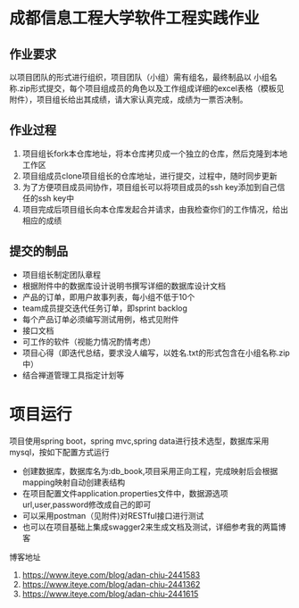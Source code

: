 # 成都信息工程大学软件工程实践作业
## 作业要求
以项目团队的形式进行组织，项目团队（小组）需有组名，最终制品以 小组名称.zip形式提交，每个项目组成员的角色以及工作组成详细的excel表格（模板见附件），项目组长给出其成绩，请大家认真完成，成绩为一票否决制。
## 作业过程
1. 项目组长fork本仓库地址，将本仓库拷贝成一个独立的仓库，然后克隆到本地工作区
2. 项目组成员clone项目组长的仓库地址，进行提交，过程中，随时同步更新
3. 为了方便项目成员间协作，项目组长可以将项目成员的ssh key添加到自己信任的ssh key中
4. 项目完成后项目组长向本仓库发起合并请求，由我检查你们的工作情况，给出相应的成绩
## 提交的制品
- 项目组长制定团队章程
- 根据附件中的数据库设计说明书撰写详细的数据库设计文档
- 产品的订单，即用户故事列表，每小组不低于10个
- team成员提交迭代任务订单，即sprint backlog
- 每个产品订单必须编写测试用例，格式见附件
- 接口文档
- 可工作的软件（视能力情况酌情考虑）
- 项目心得（即迭代总结，要求没人编写，以姓名.txt的形式包含在小组名称.zip中）
- 结合禅道管理工具指定计划等
# 项目运行
项目使用spring boot，spring mvc,spring data进行技术选型，数据库采用mysql，按如下配置方式运行
- 创建数据库，数据库名为:db_book,项目采用正向工程，完成映射后会根据mapping映射自动创建表结构
- 在项目配置文件application.properties文件中，数据源选项url,user,password修改成自己的即可
- 可以采用postman（见附件)对RESTful接口进行测试
- 也可以在项目基础上集成swagger2来生成文档及测试，详细参考我的两篇博客

博客地址
1. https://www.iteye.com/blog/adan-chiu-2441583
2. https://www.iteye.com/blog/adan-chiu-2441362
3. https://www.iteye.com/blog/adan-chiu-2441615

